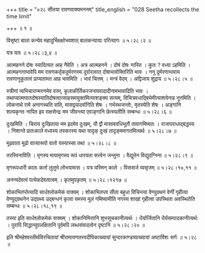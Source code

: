 +++
title = "०२८ सीतया रावणवाक्यमननम्"
title_english = "028 Seetha recollects the time limit"

+++
 ॥  १  ॥   

  

विसृष्टा बाला कन्येव महादुर्भिक्षक्षोभवशात् बालकन्यायाः परित्यागः  ॥  ५।२८।२  ॥   

  

यत्र यतः  ॥  ५।२८।३,४  ॥   

  

आत्महनने दोषः स्यादित्यत आह नैवेति । अत्र आत्महनने । दोषं दोषः नास्ति । कुतः ? वध्या ऽहमिति । आत्महननाभावेपि मम रावणकर्तृकदुर्मरणस्य दुर्वारत्वात् दोषाभावोक्तिरिति भावः । ननु दुर्मरणाभावाय रावणानुकूलत्वं प्राप्यतामत आह भावमिति । भावं चित्तम् । मन्त्रं वेदम् । अद्विजाय शूद्राय  ॥  ५।२८।५  ॥   

  

स्त्रीणां व्यभिचारान्मरणमेव वरम्, कुलाकीर्तिकरजनापवादादीनामभावादिति भावः । तथाप्यात्मघातदोषस्यातिदोषत्वात्साहसमयुक्तमित्याशङ्क्य सत्यम्, विचित्रवधाद्बिभेमीत्याशयेनाह नूनमिति । लोकनाथे रामे अनागच्चति सति, मासद्वयादर्वागिति शेषः । गर्भस्थजन्तोः, मृतस्येति शेषः । अङ्गानि शल्यकृन्तः नापित इव राक्षसेन्द्रः मम जीवन्त्या एवाङ्गानि छेत्स्यतीति सम्बन्धः  ॥  ५।२८।६  ॥   

  

दुःखमिति । चिराय दुःखिताया मम इदमेव दुःखम्, यौ द्वौ मासाववधिभूतौ तावागमिष्यतः । राजापराधाद्बद्धस्य । निशान्ते प्रातःकाले वध्यस्य तस्करस्य यथा यादृक् दुःखं तादृङ्ममागतमित्यर्थः  ॥  ५।२८।७  ॥   

  

मूढवाता मूढो वात्यारूपो वातो यस्यास्सा तथा  ॥  ५।२८।८  ॥   

  

तरस्विनाविति । मृगस्य मायामृगस्य रूपं धारयता सत्त्वेन जन्तुना । वैद्युतेन विद्युदग्निना  ॥  ५।२८।९  ॥   

  

मृगरूपधारी कालः कर्ता लुलुभे लोभयामास । यत्र यस्मिन् काले । विससर्ज व्यसृजम्  ॥  ५।२८।१०,११  ॥   

  

अनन्यदेवत्वं पत्येकदेवतात्वम् । कृतमुपकृतम्  ॥  ५।२८।१२१७  ॥   

  

शोकाभितप्तेत्यादि सार्धश्लोकमेकं वाक्यम् । शोकाभितप्ता सीता बहुधा विचिन्त्या वेण्युग्रथनं वेणीं गृहीत्वा वेण्युद्ग्रथनेन उद्ग्रथ्य उद्बन्धनं कृत्वा यमस्य मूलं गमिष्यामीति नगस्य शाखां गृहीत्वा उपस्थिता अवस्थितेति सम्बन्धः  ॥  ५।२८।१८,१९  ॥   

  

तस्या इति सार्धश्लोकमेकं वाक्यम् । शोकानिमित्तानि शुभसूचकानीत्यर्थः । धैर्यार्जितानि धैर्यसम्पादकानीत्यर्थः । पुरापि सिद्धान्युपलक्षितानि पूर्वमपि लब्धसंवादत्वेन दृष्टानि  ॥  ५।२८।२०  ॥   

  

इति श्रीमहेश्वरतीर्थविरचितायां श्रीरामायणतत्त्वदीपिकाख्यायां सुन्दरकाण्डव्याख्यायां अष्टाविंशः सर्गः  ॥  ५।२८  ॥   

  

